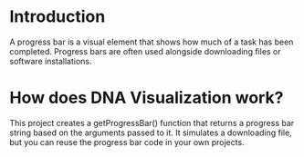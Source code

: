 # Introduction
A progress bar is a visual element that shows how much of a task has been completed. Progress bars are often used alongside downloading files or software installations.  

# How does DNA Visualization work?
This project creates a getProgressBar() function that returns a progress bar string based on the arguments passed to it. It simulates a downloading file, but you can reuse the progress bar code in your own projects.

